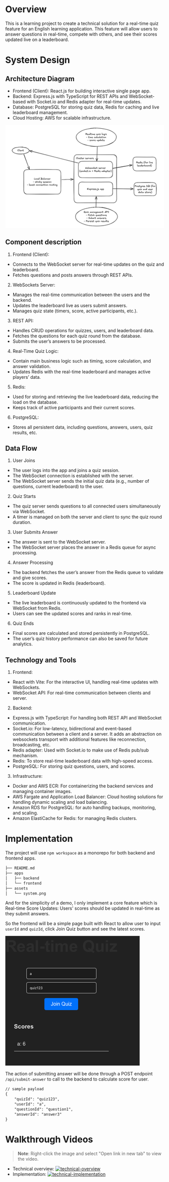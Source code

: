 # Overview

This is a learning project to create a technical solution for a real-time quiz feature for an English learning application. This feature will allow users to answer questions in real-time, compete with others, and see their scores updated live on a leaderboard.

# System Design

## Architecture Diagram

- Frontend (Client): React.js for building interactive single page app.
- Backend: Express.js with TypeScript for REST APIs and WebSocket-based with Socket.io and Redis adapter for real-time updates.
- Database: PostgreSQL for storing quiz data, Redis for caching and live leaderboard management.
- Cloud Hosting: AWS for scalable infrastructure.

![system](./assets/system.png)

## Component description

1. Frontend (Client):

- Connects to the WebSocket server for real-time updates on the quiz and leaderboard.
- Fetches questions and posts answers through REST APIs.

2. WebSockets Server:

- Manages the real-time communication between the users and the backend.
- Updates the leaderboard live as users submit answers.
- Manages quiz state (timers, score, active participants, etc.).

3. REST API:

- Handles CRUD operations for quizzes, users, and leaderboard data.
- Fetches the questions for each quiz round from the database.
- Submits the user’s answers to be processed.

4. Real-Time Quiz Logic:

- Contain main business logic such as timing, score calculation, and answer validation.
- Updates Redis with the real-time leaderboard and manages active players’ data.

5. Redis:

- Used for storing and retrieving the live leaderboard data, reducing the load on the database.
- Keeps track of active participants and their current scores.

6. PostgreSQL:

- Stores all persistent data, including questions, answers, users, quiz results, etc.

## Data Flow

1. User Joins

- The user logs into the app and joins a quiz session.
- The WebSocket connection is established with the server.
- The WebSocket server sends the initial quiz data (e.g., number of questions, current leaderboard) to the user.

2. Quiz Starts

- The quiz server sends questions to all connected users simultaneously via WebSocket.
- A timer is managed on both the server and client to sync the quiz round duration.

3. User Submits Answer

- The answer is sent to the WebSocket server.
- The WebSocket server places the answer in a Redis queue for async processing.

4. Answer Processing

- The backend fetches the user’s answer from the Redis queue to validate and give scores.
- The score is updated in Redis (leaderboard).

5. Leaderboard Update

- The live leaderboard is continuously updated to the frontend via WebSocket from Redis.
- Users can see the updated scores and ranks in real-time.

6. Quiz Ends

- Final scores are calculated and stored persistently in PostgreSQL.
- The user’s quiz history performance can also be saved for future analytics.

## Technology and Tools

1. Frontend:

- React with Vite: For the interactive UI, handling real-time updates with WebSockets.
- WebSocket API: For real-time communication between clients and server.

2. Backend:

- Express.js with TypeScript: For handling both REST API and WebSocket communication.
- Socket.io: For low-latency, bidirectional and event-based communication between a client and a server. It adds an abstraction on websockets transport with additional features like reconnection, broadcasting, etc.
- Redis adapter: Used with Socket.io to make use of Redis pub/sub mechanism.
- Redis: To store real-time leaderboard data with high-speed access.
- PostgreSQL: For storing quiz questions, users, and scores.

3. Infrastructure:

- Docker and AWS ECR: For containerizing the backend services and managing container images.
- AWS Fargate and Application Load Balancer: Cloud hosting solutions for handling dynamic scaling and load balancing.
- Amazon RDS for PostgreSQL: for auto handling backups, monitoring, and scaling.
- Amazon ElastiCache for Redis: for managing Redis clusters.

# Implementation

The project will use `npm workspace` as a monorepo for both backend and frontend apps.

```
├── README.md
├── apps
│   ├── backend
│   └── frontend
├── assets
│   └── system.png
```

And for the simplicity of a demo, I only implement a core feature which is Real-time Score Updates: Users' scores should be updated in real-time as they submit answers.

So the frontend will be a simple page built with React to allow user to input `userId` and `quizId`, click Join Quiz button and see the latest scores.

![quiz-ui](./assets/quiz.png)

The action of submitting answer will be done through a POST endpoint `/api/submit-answer` to call to the backend to calculate score for user.

```
// sample payload
{
    "quizId": "quiz123",
    "userId": "a",
    "questionId": "question1",
    "answerId": "answer3"
}
```

# Walkthrough Videos

> **Note**: Right-click the image and select "Open link in new tab" to view the video.

- Technical overview: [![technical-overview](https://cdn.loom.com/sessions/thumbnails/4d600cb5da6545478f4cf3474a0460b8-7e3593ff8f1cb363-full-play.gif)](https://www.loom.com/share/4d600cb5da6545478f4cf3474a0460b8?sid=b187862e-a89d-4449-8ab4-812fb1eac967)
- Implementation: [![technical-implementation](https://cdn.loom.com/sessions/thumbnails/254e5f8f3c3548fa8b322f1ac5ecaebc-c2af173835efa2eb-full-play.gif)](https://www.loom.com/share/254e5f8f3c3548fa8b322f1ac5ecaebc?sid=b8447da1-eba1-46c5-88ac-bc0afcd42d86)

